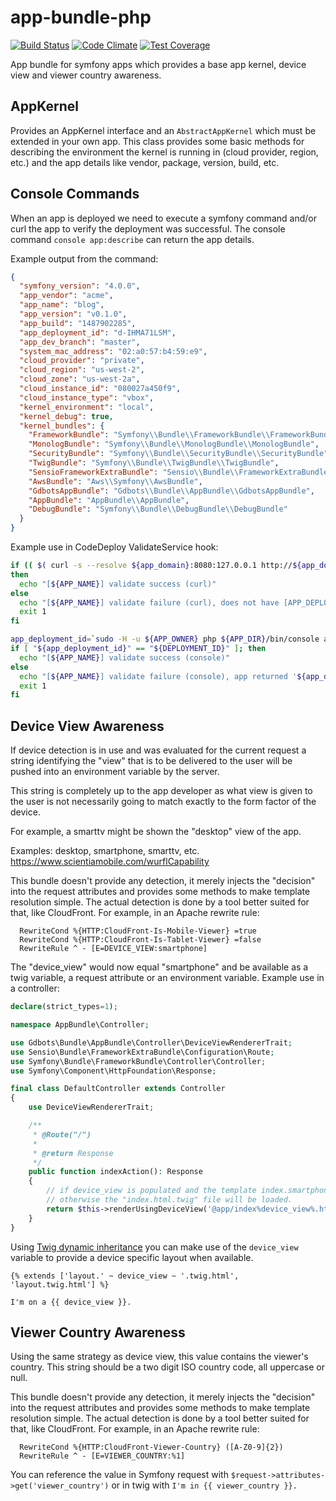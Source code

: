 app-bundle-php
=============

[![Build Status](https://api.travis-ci.org/gdbots/app-bundle-php.svg)](https://travis-ci.org/gdbots/app-bundle-php)
[![Code Climate](https://codeclimate.com/github/gdbots/app-bundle-php/badges/gpa.svg)](https://codeclimate.com/github/gdbots/app-bundle-php)
[![Test Coverage](https://codeclimate.com/github/gdbots/app-bundle-php/badges/coverage.svg)](https://codeclimate.com/github/gdbots/app-bundle-php/coverage)

App bundle for symfony apps which provides a base app kernel, device view and viewer country awareness.


## AppKernel
Provides an AppKernel interface and an `AbstractAppKernel` which must be extended in your own app.  This class provides some basic methods for describing the environment the kernel is running in (cloud provider, region, etc.) and the app details like vendor, package, version, build, etc.


## Console Commands
When an app is deployed we need to execute a symfony command and/or curl the app to verify the deployment was successful.  The console command `console app:describe` can return the app details.

Example output from the command:
```json
{
  "symfony_version": "4.0.0",
  "app_vendor": "acme",
  "app_name": "blog",
  "app_version": "v0.1.0",
  "app_build": "1487902285",
  "app_deployment_id": "d-IHMA71LSM",
  "app_dev_branch": "master",
  "system_mac_address": "02:a0:57:b4:59:e9",
  "cloud_provider": "private",
  "cloud_region": "us-west-2",
  "cloud_zone": "us-west-2a",
  "cloud_instance_id": "080027a450f9",
  "cloud_instance_type": "vbox",
  "kernel_environment": "local",
  "kernel_debug": true,
  "kernel_bundles": {
    "FrameworkBundle": "Symfony\\Bundle\\FrameworkBundle\\FrameworkBundle",
    "MonologBundle": "Symfony\\Bundle\\MonologBundle\\MonologBundle",
    "SecurityBundle": "Symfony\\Bundle\\SecurityBundle\\SecurityBundle",
    "TwigBundle": "Symfony\\Bundle\\TwigBundle\\TwigBundle",
    "SensioFrameworkExtraBundle": "Sensio\\Bundle\\FrameworkExtraBundle\\SensioFrameworkExtraBundle",
    "AwsBundle": "Aws\\Symfony\\AwsBundle",
    "GdbotsAppBundle": "Gdbots\\Bundle\\AppBundle\\GdbotsAppBundle",
    "AppBundle": "AppBundle\\AppBundle",
    "DebugBundle": "Symfony\\Bundle\\DebugBundle\\DebugBundle"
  }
}
```

Example use in CodeDeploy ValidateService hook:
```bash
if (( $( curl -s --resolve ${app_domain}:8080:127.0.0.1 http://${app_domain}:8080/health-check | grep -c "APP_DEPLOYMENT_ID = '${DEPLOYMENT_ID}'" ) > 0 ))
then
  echo "[${APP_NAME}] validate success (curl)"
else
  echo "[${APP_NAME}] validate failure (curl), does not have [APP_DEPLOYMENT_ID = '${DEPLOYMENT_ID}']"
  exit 1
fi

app_deployment_id=`sudo -H -u ${APP_OWNER} php ${APP_DIR}/bin/console app:describe --env=${APP_ENV} --no-debug --no-interaction | jq -r '.app_deployment_id'`
if [ "${app_deployment_id}" == "${DEPLOYMENT_ID}" ]; then
  echo "[${APP_NAME}] validate success (console)"
else
  echo "[${APP_NAME}] validate failure (console), app returned '${app_deployment_id}', expected '${DEPLOYMENT_ID}'"
  exit 1
fi
```


## Device View Awareness
If device detection is in use and was evaluated for the current request a string identifying the "view" that is to be delivered to the user will be pushed into an environment variable by the server.

This string is completely up to the app developer as what view is given to the user is not necessarily going to match exactly to the form factor of the device.

For example, a smarttv might be shown the "desktop" view of the app.

Examples: desktop, smartphone, smarttv, etc. <https://www.scientiamobile.com/wurflCapability>

This bundle doesn't provide any detection, it merely injects the "decision" into the request attributes and provides some methods to make template resolution simple.  The actual detection is done by a tool better suited for that, like CloudFront.  For example, in an Apache rewrite rule:

```
  RewriteCond %{HTTP:CloudFront-Is-Mobile-Viewer} =true
  RewriteCond %{HTTP:CloudFront-Is-Tablet-Viewer} =false
  RewriteRule ^ - [E=DEVICE_VIEW:smartphone]
```

The "device_view" would now equal "smartphone" and be available as a twig variable, a request attribute or an environment variable.  Example use in a controller:

```php
declare(strict_types=1);

namespace AppBundle\Controller;

use Gdbots\Bundle\AppBundle\Controller\DeviceViewRendererTrait;
use Sensio\Bundle\FrameworkExtraBundle\Configuration\Route;
use Symfony\Bundle\FrameworkBundle\Controller\Controller;
use Symfony\Component\HttpFoundation\Response;

final class DefaultController extends Controller
{
    use DeviceViewRendererTrait;

    /**
     * @Route("/")
     *
     * @return Response
     */
    public function indexAction(): Response
    {
        // if device_view is populated and the template index.smartphone.html.twig exists, it will be used
        // otherwise the "index.html.twig" file will be loaded.
        return $this->renderUsingDeviceView('@app/index%device_view%.html.twig');
    }
}
```
Using [Twig dynamic inheritance](http://twig.sensiolabs.org/doc/2.x/tags/extends.html#dynamic-inheritance) you can make use of the `device_view` variable to provide a device specific layout when available.
```twig
{% extends ['layout.' ~ device_view ~ '.twig.html', 'layout.twig.html'] %}

I'm on a {{ device_view }}.
```


## Viewer Country Awareness
Using the same strategy as device view, this value contains the viewer's country.  This string should be a two digit ISO country code, all uppercase or null.

This bundle doesn't provide any detection, it merely injects the "decision" into the request attributes and provides some methods to make template resolution simple.  The actual detection is done by a tool better suited for that, like CloudFront.  For example, in an Apache rewrite rule:

```
  RewriteCond %{HTTP:CloudFront-Viewer-Country} ([A-Z0-9]{2})
  RewriteRule ^ - [E=VIEWER_COUNTRY:%1]
```
You can reference the value in Symfony request with `$request->attributes->get('viewer_country')` or in twig with `I'm in {{ viewer_country }}.`
